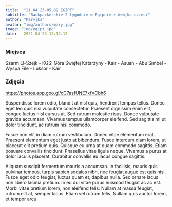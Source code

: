 ```yaml
---
title:  "21.04.23-05.09 EGIPT"
subtitle: "Backpackerskie 2 tygodnie w Egipcie z dwójką dzieci"
author: "Maryjka"
avatar: "img/authors/mary.jpg"
image: "img/egipt.jpg"
date:   2021-04-23 12:12:12
---
```


### Miejsca
Szarm El-Szejk - KGŚ: Góra Świętej Katarzyny - Kair - Asuan - Abu Simbel - Wyspa File - Luksor - Kair

### Zdjęcia
https://photos.app.goo.gl/cC7asfUNE7xfVCbh6

Suspendisse lorem odio, blandit at nisl quis, hendrerit tempus tellus. Donec eget leo quis nisi vulputate consectetur. Praesent dignissim enim elit, congue luctus nisl cursus at. Sed rutrum molestie risus. Donec vulputate gravida accumsan. Vivamus tempus ullamcorper eleifend. Sed sagittis mi ut dolor tincidunt, ac rutrum nisi commodo.

Fusce non elit in diam rutrum vestibulum. Donec vitae elementum erat. Praesent elementum eget justo at bibendum. Fusce interdum diam lorem, ut placerat elit pretium quis. Quisque eu urna at quam commodo sagittis. Etiam posuere convallis tincidunt. Phasellus vitae ligula neque. Vivamus a purus at dolor iaculis placerat. Curabitur convallis eu lacus congue sagittis.

Aliquam suscipit fermentum mauris a accumsan. In facilisis, mauris quis pulvinar tempus, turpis sapien sodales nibh, nec feugiat augue est quis nisi. Fusce eget odio feugiat, luctus quam et, dapibus nulla. Sed ornare lacus non libero lacinia pretium. In eu dui vitae purus euismod feugiat ac ac est. Morbi vitae pretium lorem, non eleifend felis. Nullam at massa feugiat, rutrum elit at, semper lacus. Etiam vel rutrum felis. Nullam quis auctor lorem, et tempor arcu.
